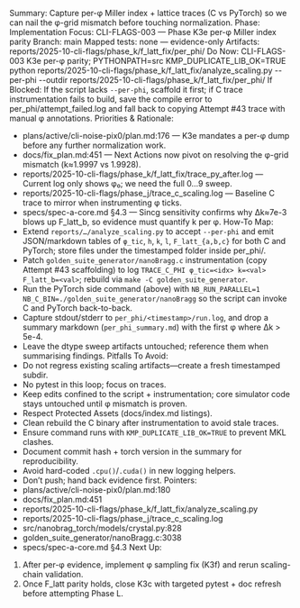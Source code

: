 Summary: Capture per-φ Miller index + lattice traces (C vs PyTorch) so we can nail the φ-grid mismatch before touching normalization.
Phase: Implementation
Focus: CLI-FLAGS-003 — Phase K3e per-φ Miller index parity
Branch: main
Mapped tests: none — evidence-only
Artifacts: reports/2025-10-cli-flags/phase_k/f_latt_fix/per_phi/
Do Now: CLI-FLAGS-003 K3e per-φ parity; PYTHONPATH=src KMP_DUPLICATE_LIB_OK=TRUE python reports/2025-10-cli-flags/phase_k/f_latt_fix/analyze_scaling.py --per-phi --outdir reports/2025-10-cli-flags/phase_k/f_latt_fix/per_phi/
If Blocked: If the script lacks `--per-phi`, scaffold it first; if C trace instrumentation fails to build, save the compile error to per_phi/attempt_failed.log and fall back to copying Attempt #43 trace with manual φ annotations.
Priorities & Rationale:
- plans/active/cli-noise-pix0/plan.md:176 — K3e mandates a per-φ dump before any further normalization work.
- docs/fix_plan.md:451 — Next Actions now pivot on resolving the φ-grid mismatch (k≈1.9997 vs 1.9928).
- reports/2025-10-cli-flags/phase_k/f_latt_fix/trace_py_after.log — Current log only shows φ₀; we need the full 0…9 sweep.
- reports/2025-10-cli-flags/phase_j/trace_c_scaling.log — Baseline C trace to mirror when instrumenting φ ticks.
- specs/spec-a-core.md §4.3 — Sincg sensitivity confirms why Δk≈7e-3 blows up F_latt_b, so evidence must quantify k per φ.
How-To Map:
- Extend `reports/…/analyze_scaling.py` to accept `--per-phi` and emit JSON/markdown tables of `φ_tic`, `h`, `k`, `l`, `F_latt_{a,b,c}` for both C and PyTorch; store files under the timestamped folder inside per_phi/.
- Patch `golden_suite_generator/nanoBragg.c` instrumentation (copy Attempt #43 scaffolding) to log `TRACE_C_PHI φ_tic=<idx> k=<val> F_latt_b=<val>`; rebuild via `make -C golden_suite_generator`.
- Run the PyTorch side command (above) with `NB_RUN_PARALLEL=1 NB_C_BIN=./golden_suite_generator/nanoBragg` so the script can invoke C and PyTorch back-to-back.
- Capture stdout/stderr to `per_phi/<timestamp>/run.log`, and drop a summary markdown (`per_phi_summary.md`) with the first φ where Δk > 5e-4.
- Leave the dtype sweep artifacts untouched; reference them when summarising findings.
Pitfalls To Avoid:
- Do not regress existing scaling artifacts—create a fresh timestamped subdir.
- No pytest in this loop; focus on traces.
- Keep edits confined to the script + instrumentation; core simulator code stays untouched until φ mismatch is proven.
- Respect Protected Assets (docs/index.md listings).
- Clean rebuild the C binary after instrumentation to avoid stale traces.
- Ensure command runs with `KMP_DUPLICATE_LIB_OK=TRUE` to prevent MKL clashes.
- Document commit hash + torch version in the summary for reproducibility.
- Avoid hard-coded `.cpu()`/`.cuda()` in new logging helpers.
- Don’t push; hand back evidence first.
Pointers:
- plans/active/cli-noise-pix0/plan.md:180
- docs/fix_plan.md:451
- reports/2025-10-cli-flags/phase_k/f_latt_fix/analyze_scaling.py
- reports/2025-10-cli-flags/phase_j/trace_c_scaling.log
- src/nanobrag_torch/models/crystal.py:828
- golden_suite_generator/nanoBragg.c:3038
- specs/spec-a-core.md §4.3
Next Up:
1. After per-φ evidence, implement φ sampling fix (K3f) and rerun scaling-chain validation.
2. Once F_latt parity holds, close K3c with targeted pytest + doc refresh before attempting Phase L.
